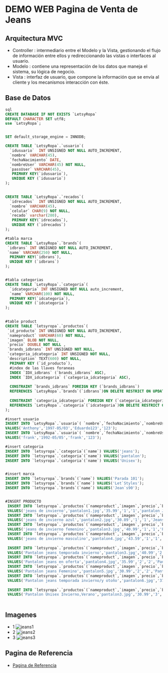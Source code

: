 # DEMO WEB Pagina de Venta de Jeans
## Arquitectura MVC
- Controller : intermediario entre el Modelo y la Vista, gestionando el flujo de información entre ellos y redireccionando las vistas o interfaces al usuario.
- Modelo : contiene una representación de los datos que maneja el sistema, su lógica de negocio.
- Vista : interfaz de usuario, que compone la información que se envía al cliente y los mecanismos interacción con éste.
## Base de Datos
```sql
sql
CREATE DATABASE IF NOT EXISTS `LetsyRopa`
DEFAULT CHARACTER SET utf8;
use `LetsyRopa`;


SET default_storage_engine = INNODB;

CREATE TABLE `LetsyRopa`.`usuario`(
  `idusuario`  INT UNSIGNED NOT NULL AUTO_INCREMENT,
  `nombre` VARCHAR(45),
  `fechaNacimiento` DATE,
  `nombreUser` VARCHAR(45) NOT NULL,
  `passUser` VARCHAR(45),
   PRIMARY KEY(`idusuario`),
   UNIQUE KEY (`idusuario`)
);
 

CREATE TABLE `LetsyRopa`.`recados`(
  `idrecados`  INT UNSIGNED NOT NULL AUTO_INCREMENT,
  `nombre` VARCHAR(45),
  `celular` CHAR(9) NOT NULL,
  `recado` varchar(280),
   PRIMARY KEY(`idrecados`),
   UNIQUE KEY (`idrecados`)
);

#tabla marca
CREATE TABLE `LetsyRopa`.`brands`(
 `idbrans` INT UNSIGNED NOT NULL AUTO_INCREMENT,
 `name` VARCHAR(250) NOT NULL,
  PRIMARY KEY(`idbrans`),
  UNIQUE KEY (`idbrans`)
);


#tabla categorias
CREATE TABLE `LetsyRopa`.`categoria`(
  `idcategoria` INT UNSIGNED NOT NULL auto_increment,
  `name` VARCHAR(100) NOT NULL,
  PRIMARY KEY(`idcategoria`), 
  UNIQUE KEY (`idcategoria`)
);
 

#table product
CREATE TABLE `letsyropa`.`productos`(
 `id_producto` INT UNSIGNED NOT NULL AUTO_INCREMENT,
 `nameproduct` VARCHAR(60) NOT NULL,
 `imagen` BLOB NOT NULL,
 `precio` DOUBLE NOT NULL ,
 `brands_idbrans` INT UNSIGNED NOT NULL,
 `categoria_idcategoria` INT UNSIGNED NOT NULL,
 `description` TEXT(600) NOT NULL,
  PRIMARY KEY (`id_producto`),
  #index de las llaves foraneas
  INDEX `IDX_idbrans` (`brands_idbrans` ASC),
  INDEX `IDX_idcategoria` (`categoria_idcategoria` ASC),
  
  CONSTRAINT `brands_idbrans` FOREIGN KEY (`brands_idbrans`) 
  REFERENCES `LetsyRopa`.`brands`(`idbrans`)ON DELETE RESTRICT ON UPDATE CASCADE ,
  
  CONSTRAINT `categoria_idcategoria` FOREIGN KEY (`categoria_idcategoria`)
  REFERENCES `LetsyRopa`.`categoria`(`idcategoria`)ON DELETE RESTRICT ON UPDATE CASCADE
);

#insert usuario
INSERT INTO `LetsyRopa`.`usuario`( `nombre`,`fechaNacimiento`,`nombreUser`,`passUser`) 
VALUES('Anthony','1997-05/03','Eduardo123','123');
INSERT INTO `LetsyRopa`.`usuario`( `nombre`,`fechaNacimiento`,`nombreUser`,`passUser`) 
VALUES('frank','1992-05/05','frank','123');

#insert categoria
INSERT INTO `letsyropa`.`categoria`(`name`) VALUES('jeans');
INSERT INTO `letsyropa`.`categoria`(`name`) VALUES('pantalon');
INSERT INTO `letsyropa`.`categoria`(`name`) VALUES('Unisex');


#insert marca
INSERT INTO `letsyropa`.`brands`(`name`) VALUES('Parada 101');
INSERT INTO `letsyropa`.`brands`(`name`) VALUES('Let`Styles');
INSERT INTO `letsyropa`.`brands`(`name`) VALUES('Jean`s90');


#INSERT PRODUCTO
 INSERT INTO `letsyropa`.`productos`(`nameproduct`,`imagen`,`precio`,`brands_idbrans`,`categoria_idcategoria`,`description`)
 VALUES('jeans de invierno','pantalon1.jpg','35.99','1','1','pantalon Jeans de buena calidad');
 INSERT INTO `letsyropa`.`productos`(`nameproduct`,`imagen`,`precio`,`brands_idbrans`,`categoria_idcategoria`,`description`)
 VALUES('jeans de invierno azul','pantalon2.jpg','30.89','1','1','Jeans calentador de invierno en oferta');
 INSERT INTO `letsyropa`.`productos`(`nameproduct`,`imagen`,`precio`,`brands_idbrans`,`categoria_idcategoria`,`description`)
 VALUES('jeans de invierno femenino','pantalon3.jpg','40.99','1','1','Pantalon jeans con acabados modernos');
 INSERT INTO `letsyropa`.`productos`(`nameproduct`,`imagen`,`precio`,`brands_idbrans`,`categoria_idcategoria`,`description`)
 VALUES('jeans de invierno masculino','pantalon4.jpg','43.59','1','1','Jenas de buena calidad en oferta');
 
 INSERT INTO `letsyropa`.`productos`(`nameproduct`,`imagen`,`precio`,`brands_idbrans`,`categoria_idcategoria`,`description`)
 VALUES('Pantalon jeans temporada invierno','pantalon3.jpg','40.99','2','2','Pantalon Jenas termino');
 INSERT INTO `letsyropa`.`productos`(`nameproduct`,`imagen`,`precio`,`brands_idbrans`,`categoria_idcategoria`,`description`)
 VALUES('Pantalon jeans en oferta','pantalon4.jpg','35.99','2','2','Pantalon Jenas estilo 2020');
 INSERT INTO `letsyropa`.`productos`(`nameproduct`,`imagen`,`precio`,`brands_idbrans`,`categoria_idcategoria`,`description`)
 VALUES('Pantalon jeans Femenino','pantalon5.jpg','30.99','2','2','Pantalon Jenas con finos acabados');
 INSERT INTO `letsyropa`.`productos`(`nameproduct`,`imagen`,`precio`,`brands_idbrans`,`categoria_idcategoria`,`description`)
 VALUES('Pantalon jeans temporada invierno/y otoño','pantalon6.jpg','37.99','2','2','Pantalon Jenas para otoño');
 
 INSERT INTO `letsyropa`.`productos`(`nameproduct`,`imagen`,`precio`,`brands_idbrans`,`categoria_idcategoria`,`description`)
 VALUES('Pantalon Unisex Invierno,Verano','pantalon3.jpg','30.99','3','3','Pantalon para inviernos');
 
```
## Imagenes
- 1
![jeans1](https://user-images.githubusercontent.com/68178186/91236658-29777e00-e6fe-11ea-811b-da884a4a410d.PNG)
- 2
![jeans2](https://user-images.githubusercontent.com/68178186/91236716-5a57b300-e6fe-11ea-90ee-7f2e1dda46cd.PNG)
- 3
![jeans3](https://user-images.githubusercontent.com/68178186/91236800-90953280-e6fe-11ea-8238-d9712e2a7622.PNG)

## Pagina de Referencia
- [Pagina de Referencia](https://practical-johnson-b72bbf.netlify.app/index.html "Pagina de Referencia")
